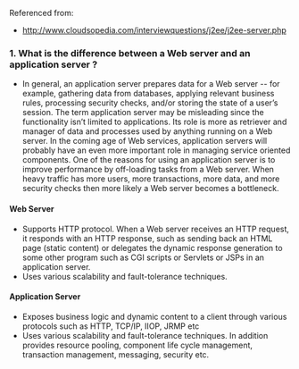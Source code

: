 Referenced from:

* http://www.cloudsopedia.com/interviewquestions/j2ee/j2ee-server.php

### 1. What is the difference between a Web server and an application server ?

* In general, an application server prepares data for a Web server -- for example, gathering data from databases, applying relevant business rules, processing security checks, and/or storing the state of a user’s session. The term application server may be misleading since the functionality isn’t limited to applications. Its role is more as retriever and manager of data and processes used by anything running on a Web server. In the coming age of Web services, application servers will probably have an even more important role in managing service oriented components. One of the reasons for using an application server is to improve performance by off-loading tasks from a Web server. When heavy traffic has more users, more transactions, more data, and more security checks then more likely a Web server becomes a bottleneck.

#### Web Server
* Supports HTTP protocol. When a Web server receives an HTTP request, it responds with an HTTP response, such as sending back an HTML page (static content) or delegates the dynamic response generation to some other    program such as CGI scripts or Servlets or JSPs in an application server.
* Uses various scalability and fault-tolerance techniques.

#### Application Server
* Exposes business logic and dynamic content to a client through various protocols such as HTTP, TCP/IP, IIOP, JRMP etc
* Uses various scalability and fault-tolerance techniques. In addition provides resource pooling, component life cycle management, transaction management, messaging, security etc.
